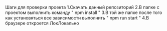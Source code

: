 Шаги для проверки проекта
1.Скачать данный репозиторий 
2.В папке с проектом выполнить команду " npm install "
3.В той же папке после того как установяться все зависимости выполнить " npm run start "
4.В браузере откроется ЛокЛокально 
